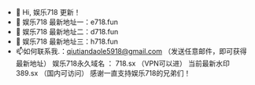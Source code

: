 - 👋 Hi, 娱乐718 更新！
- 👀 娱乐718 最新地址一：e718.fun
- 🌱 娱乐718 最新地址二：d718.fun
- 💞️ 娱乐718 最新地址三：h718.fun
- 📫如何联系我.：qiutiandaole5918@gmail.com  （发送任意邮件，即可获得最新地址）
娱乐718永久域名 ： 718.sx （VPN可以进）  当前最新水印 389.sx  （国内可访问）
感谢一直支持娱乐718的兄弟们！
<!---
Yule718/Yule718 is a ✨ special ✨ repository because its `README.md` (this file) appears on your GitHub profile.
You can click the Preview link to take a look at your changes.
--->
